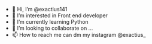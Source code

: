 - 👋 Hi, I’m @exactius141
- 👀 I’m interested in Front end developer
- 🌱 I’m currently learning Python
- 💞️ I’m looking to collaborate on ...
- 📫 How to reach me can dm my instagram @exactius_
